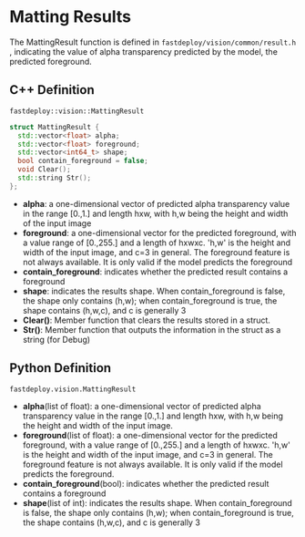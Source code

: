 # Matting Results

The MattingResult function is defined in `fastdeploy/vision/common/result.h` , indicating the value of alpha transparency predicted by the model, the predicted foreground.

## C++ Definition

`fastdeploy::vision::MattingResult`

```c++
struct MattingResult {
  std::vector<float> alpha;
  std::vector<float> foreground;
  std::vector<int64_t> shape;
  bool contain_foreground = false;
  void Clear();
  std::string Str();
};
```

- **alpha**: a one-dimensional vector of predicted alpha transparency value in the range [0.,1.] and length hxw, with h,w being the height and width of the input image
- **foreground**: a one-dimensional vector for the predicted foreground, with a value range of [0.,255.] and a length of hxwxc. 'h,w' is the height and width of the input image, and c=3 in general. The foreground feature is not always available. It is only valid if the model predicts the foreground
- **contain_foreground**: indicates whether the predicted result contains a foreground
- **shape**: indicates the results shape. When contain_foreground is false, the shape only contains (h,w); when contain_foreground is true, the shape contains (h,w,c), and c is generally 3
- **Clear()**: Member function that clears the results stored in a struct.
- **Str()**: Member function that outputs the information in the struct as a string (for Debug)

## Python Definition

`fastdeploy.vision.MattingResult`

- **alpha**(list of float): a one-dimensional vector of predicted alpha transparency value in the range [0.,1.] and length hxw, with h,w being the height and width of the input image.
- **foreground**(list of float): a one-dimensional vector for the predicted foreground, with a value range of [0.,255.] and a length of hxwxc. 'h,w' is the height and width of the input image, and c=3 in general. The foreground feature is not always available. It is only valid if the model predicts the foreground.
- **contain_foreground**(bool): indicates whether the predicted result contains a foreground
- **shape**(list of int): indicates the results shape. When contain_foreground is false, the shape only contains (h,w); when contain_foreground is true, the shape contains (h,w,c), and c is generally 3
